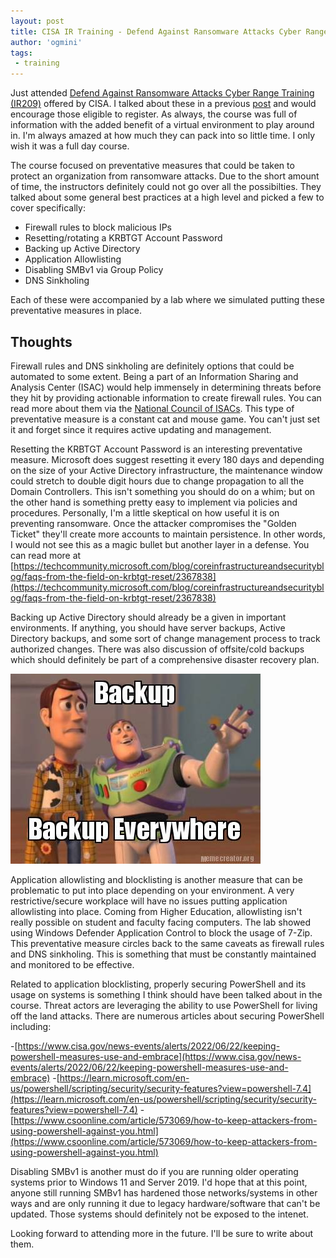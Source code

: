 ```yaml
---
layout: post
title: CISA IR Training - Defend Against Ransomware Attacks Cyber Range Training (IR209)
author: 'ogmini'
tags:
 - training 
---
```


Just attended [Defend Against Ransomware Attacks Cyber Range Training (IR209)](https://www.cisa.gov/news-events/events/defend-against-ransomware-attacks-cyber-range-training-ir209) offered by CISA. I talked about these in a previous [post](https://ogmini.github.io/2025/01/04/Certification-Training-Plans-2025.html) and would encourage those eligible to register. As always, the course was full of information with the added benefit of a virtual environment to play around in. I'm always amazed at how much they can pack into so little time. I only wish it was a full day course.   

The course focused on preventative measures that could be taken to protect an organization from ransomware attacks. Due to the short amount of time, the instructors definitely could not go over all the possibilties. They talked about some general best practices at a high level and picked a few to cover specifically:

- Firewall rules to block malicious IPs
- Resetting/rotating a KRBTGT Account Password
- Backing up Active Directory
- Application Allowlisting
- Disabling SMBv1 via Group Policy
- DNS Sinkholing

Each of these were accompanied by a lab where we simulated putting these preventative measures in place.

## Thoughts

Firewall rules and DNS sinkholing are definitely options that could be automated to some extent. Being a part of an Information Sharing and Analysis Center (ISAC) would help immensely in determining threats before they hit by providing actionable information to create firewall rules. You can read more about them via the [National Council of ISACs](https://www.nationalisacs.org/). This type of preventative measure is a constant cat and mouse game. You can't just set it and forget since it requires active updating and management. 

Resetting the KRBTGT Account Password is an interesting preventative measure. Microsoft does suggest resetting it every 180 days and depending on the size of your Active Directory infrastructure, the maintenance window could stretch to double digit hours due to change propagation to all the Domain Controllers. This isn't something you should do on a whim; but on the other hand is something pretty easy to implement via policies and procedures. Personally, I'm a little skeptical on how useful it is on preventing ransomware. Once the attacker compromises the "Golden Ticket" they'll create more accounts to maintain persistence. In other words, I would not see this as a magic bullet but another layer in a defense. You can read more at [https://techcommunity.microsoft.com/blog/coreinfrastructureandsecurityblog/faqs-from-the-field-on-krbtgt-reset/2367838](https://techcommunity.microsoft.com/blog/coreinfrastructureandsecurityblog/faqs-from-the-field-on-krbtgt-reset/2367838) 

Backing up Active Directory should already be a given in important environments. If anything, you should have server backups, Active Directory backups, and some sort of change management process to track authorized changes. There was also discussion of offsite/cold backups which should definitely be part of a comprehensive disaster recovery plan.  

![backups](/images/memes/backups.jpg)

Application allowlisting and blocklisting is another measure that can be problematic to put into place depending on your environment. A very restrictive/secure workplace will have no issues putting application allowlisting into place. Coming from Higher Education, allowlisting isn't really possible on student and faculty facing computers. The lab showed using Windows Defender Application Control to block the usage of 7-Zip. This preventative measure circles back to the same caveats as firewall rules and DNS sinkholing. This is something that must be constantly maintained and monitored to be effective. 

Related to application blocklisting, properly securing PowerShell and its usage on systems is something I think should have been talked about in the course. Threat actors are leveraging the ability to use PowerShell for living off the land attacks. There are numerous articles about securing PowerShell including:

-[https://www.cisa.gov/news-events/alerts/2022/06/22/keeping-powershell-measures-use-and-embrace](https://www.cisa.gov/news-events/alerts/2022/06/22/keeping-powershell-measures-use-and-embrace)
-[https://learn.microsoft.com/en-us/powershell/scripting/security/security-features?view=powershell-7.4](https://learn.microsoft.com/en-us/powershell/scripting/security/security-features?view=powershell-7.4)
-[https://www.csoonline.com/article/573069/how-to-keep-attackers-from-using-powershell-against-you.html](https://www.csoonline.com/article/573069/how-to-keep-attackers-from-using-powershell-against-you.html)


Disabling SMBv1 is another must do if you are running older operating systems prior to Windows 11 and Server 2019. I'd hope that at this point, anyone still running SMBv1 has hardened those networks/systems in other ways and are only running it due to legacy hardware/software that can't be updated. Those systems should definitely not be exposed to the intenet. 

Looking forward to attending more in the future. I'll be sure to write about them.